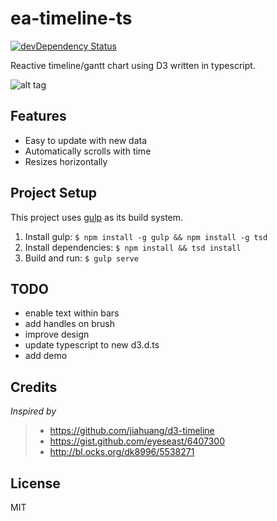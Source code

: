 # ea-timeline-ts

[![devDependency Status](https://david-dm.org/sebastiankr/ea-timeline-ts/dev-status.svg)](https://david-dm.org/sebastiankr/ea-timeline-ts#info=devDependencies)

Reactive timeline/gantt chart using D3 written in typescript.

![alt tag](https://raw.github.com/sebastiankr/ea-timeline-ts/preview.gif)

## Features

- Easy to update with new data
- Automatically scrolls with time
- Resizes horizontally

## Project Setup

This project uses [gulp](http://gulpjs.com/) as its build system. 

1. Install gulp: `$ npm install -g gulp && npm install -g tsd`
2. Install dependencies: `$ npm install && tsd install`
3. Build and run: `$ gulp serve`

## TODO

- enable text within bars
- add handles on brush
- improve design
- update typescript to new d3.d.ts
- add demo

## Credits

_Inspired by_

> - https://github.com/jiahuang/d3-timeline 
> - https://gist.github.com/eyeseast/6407300 
> - http://bl.ocks.org/dk8996/5538271 

## License

MIT